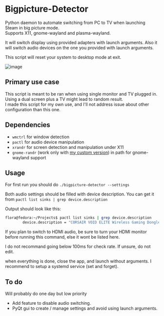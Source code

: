 # Bigpicture-Detector

Python daemon to automate switching from PC to TV when launching Steam in big picture mode.  
Supports X11, gnome-wayland and plasma-wayland.

It will switch display using provided adapters with launch arguments.
Also it will switch audio devices on the one you provided with launch arguments.

This script will reset your system to desktop mode at exit.

![image](https://github.com/Odizinne/Bigpicture-Detector/assets/102679854/4c783923-aecf-4944-aaa6-82570a6dcf10)

## Primary use case

This script is meant to be ran when using single monitor and TV plugged in.  
Using a dual screen plus a TV might lead to random result.  
I made this script for my own use, and I'll not address issue about other configuration than this one.

## Dependencies

- `wmctrl` for window detection
- `pactl` for audio device manipulation
- `xrandr` for screen detection and manipulation under X11
- `gnome-randr` (work only with [my custom version](https://github.com/Odizinne/gnome-randr-py)) in path for gnome-wayland support

## Usage

For first run you should do `./bigpicture-detector --settings`

Both audio settings should be filled with device description. You can get it from `pactl list sinks | grep device.description`

Output should look like this:

```bash
flora@fedora:~/Projects$ pactl list sinks | grep device.description
        device.description = "CORSAIR VOID ELITE Wireless Gaming Dongle"
```

If you plan to switch to HDMI audio, be sure to turn your HDMI monitor before running this command, else it wont be listed here.

I do not recommand going below 100ms for check rate. If unsure, do not edit.

when everything is done, close the app, and launch without arguments. I recommend to setup a systemd service (set and forget).

## To do

Will probably do one day but low priority

- Add feature to disable audio switching.
- PyQt gui to create / manage settings and avoid using launch arguments.
